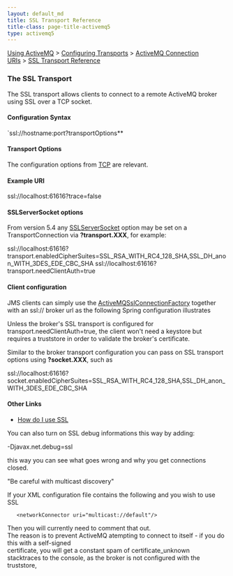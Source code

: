 ```yaml
---
layout: default_md
title: SSL Transport Reference 
title-class: page-title-activemq5
type: activemq5
---
```


[Using ActiveMQ](using-activemq) > [Configuring Transports](configuring-transports) > [ActiveMQ Connection URIs](activemq-connection-uris) > [SSL Transport Reference](ssl-transport-reference)


### The SSL Transport

The SSL transport allows clients to connect to a remote ActiveMQ broker using SSL over a TCP socket.

#### Configuration Syntax

`ssl://hostname:port?transportOptions**

#### Transport Options

The configuration options from [TCP](tcp-transport-reference) are relevant.

#### Example URI

ssl://localhost:61616?trace=false

#### SSLServerSocket options

From version 5.4 any [SSLServerSocket](http://java.sun.com/j2se/1.4.2/docs/api/javax/net/ssl/SSLServerSocket.html) option may be set on a TransportConnection via **?transport.XXX**, for example:

ssl://localhost:61616?transport.enabledCipherSuites=SSL\_RSA\_WITH\_RC4\_128\_SHA,SSL\_DH\_anon\_WITH\_3DES\_EDE\_CBC\_SHA
ssl://localhost:61616?transport.needClientAuth=true

#### Client configuration

JMS clients can simply use the [ActiveMQSslConnectionFactory](http://activemq.apache.org/maven/5.9.0/apidocs/org/apache/activemq/ActiveMQSslConnectionFactory.html) together with an ssl:// broker url as the following Spring configuration illustrates

 
<bean id="AMQJMSConnectionFactory" class="org.apache.activemq.ActiveMQSslConnectionFactory">
  <property name="trustStore" value="/path/to/truststore.ts" />
  <property name="trustStorePassword" value="password" />
  <property name="keyStore" value="/path/to/keystore.ks" />
  <property name="keyStorePassword" value="password" />
  <property name="brokerURL" value="ssl://localhost:61616" />
  <property name="userName" value="admin" /> 
  <property name="password" value="admin" />
</bean> 

Unless the broker's SSL transport is configured for transport.needClientAuth=true, the client won't need a keystore but requires a truststore in order to validate the broker's certificate.

Similar to the broker transport configuration you can pass on SSL transport options using **?socket.XXX**, such as

ssl://localhost:61616?socket.enabledCipherSuites=SSL\_RSA\_WITH\_RC4\_128\_SHA,SSL\_DH\_anon\_WITH\_3DES\_EDE\_CBC\_SHA

#### Other Links

*   [How do I use SSL](how-do-i-use-ssl)

You can also turn on SSL debug informations this way by adding:

-Djavax.net.debug=ssl

this way you can see what goes wrong and why you get connections closed.

"Be careful with multicast discovery"

If your XML configuration file contains the following and you wish to use SSL

       <networkConnector uri="multicast://default"/>

Then you will currently need to comment that out.  
The reason is to prevent ActiveMQ atempting to connect to itself - if you do this with a self-signed  
certificate, you will get a constant spam of certificate_unknown  
stacktraces to the console, as the broker is not configured with the  
truststore,

